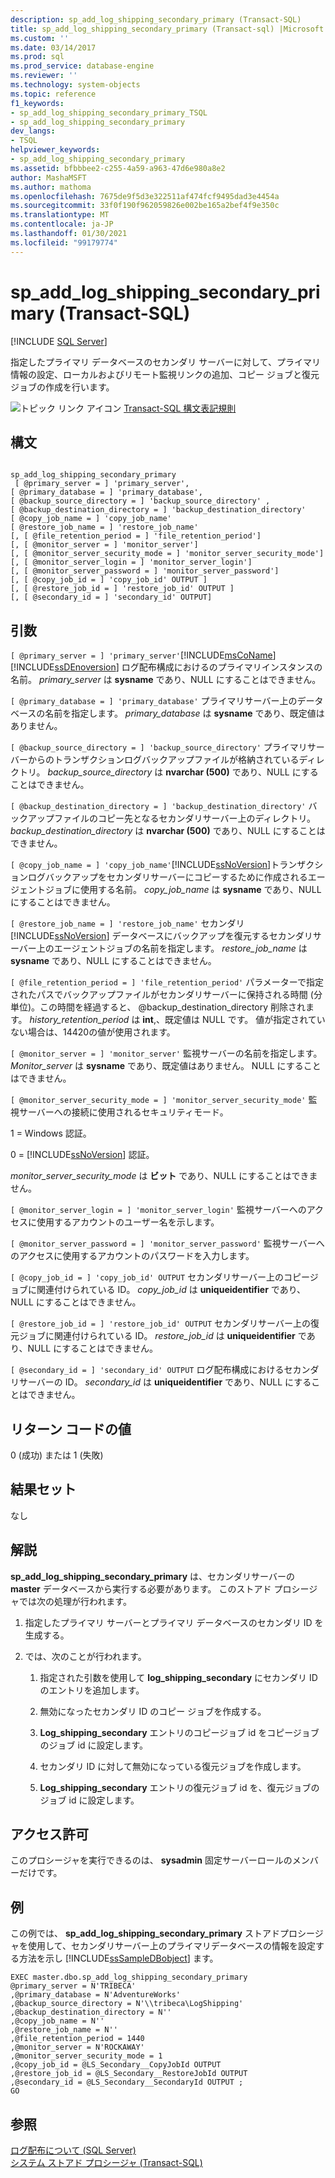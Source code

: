 ```yaml
---
description: sp_add_log_shipping_secondary_primary (Transact-SQL)
title: sp_add_log_shipping_secondary_primary (Transact-sql) |Microsoft Docs
ms.custom: ''
ms.date: 03/14/2017
ms.prod: sql
ms.prod_service: database-engine
ms.reviewer: ''
ms.technology: system-objects
ms.topic: reference
f1_keywords:
- sp_add_log_shipping_secondary_primary_TSQL
- sp_add_log_shipping_secondary_primary
dev_langs:
- TSQL
helpviewer_keywords:
- sp_add_log_shipping_secondary_primary
ms.assetid: bfbbbee2-c255-4a59-a963-47d6e980a8e2
author: MashaMSFT
ms.author: mathoma
ms.openlocfilehash: 7675de9f5d3e322511af474fcf9495dad3e4454a
ms.sourcegitcommit: 33f0f190f962059826e002be165a2bef4f9e350c
ms.translationtype: MT
ms.contentlocale: ja-JP
ms.lasthandoff: 01/30/2021
ms.locfileid: "99179774"
---
```

# <a name="sp_add_log_shipping_secondary_primary-transact-sql"></a>sp_add_log_shipping_secondary_primary (Transact-SQL)
[!INCLUDE [SQL Server](../../includes/applies-to-version/sqlserver.md)]

  指定したプライマリ データベースのセカンダリ サーバーに対して、プライマリ情報の設定、ローカルおよびリモート監視リンクの追加、コピー ジョブと復元ジョブの作成を行います。  
  
 ![トピック リンク アイコン](../../database-engine/configure-windows/media/topic-link.gif "トピック リンク アイコン") [Transact-SQL 構文表記規則](../../t-sql/language-elements/transact-sql-syntax-conventions-transact-sql.md)  
  
## <a name="syntax"></a>構文  
  
```  
  
sp_add_log_shipping_secondary_primary  
 [ @primary_server = ] 'primary_server',   
[ @primary_database = ] 'primary_database',  
[ @backup_source_directory = ] 'backup_source_directory' ,   
[ @backup_destination_directory = ] 'backup_destination_directory'  
[ @copy_job_name = ] 'copy_job_name'  
[ @restore_job_name = ] 'restore_job_name'  
[, [ @file_retention_period = ] 'file_retention_period']  
[, [ @monitor_server = ] 'monitor_server']  
[, [ @monitor_server_security_mode = ] 'monitor_server_security_mode']  
[, [ @monitor_server_login = ] 'monitor_server_login']  
[, [ @monitor_server_password = ] 'monitor_server_password']  
[, [ @copy_job_id = ] 'copy_job_id' OUTPUT ]  
[, [ @restore_job_id = ] 'restore_job_id' OUTPUT ]  
[, [ @secondary_id = ] 'secondary_id' OUTPUT]  
```  
  
## <a name="arguments"></a>引数  
`[ @primary_server = ] 'primary_server'`[!INCLUDE[msCoName](../../includes/msconame-md.md)] [!INCLUDE[ssDEnoversion](../../includes/ssdenoversion-md.md)] ログ配布構成におけるのプライマリインスタンスの名前。 *primary_server* は **sysname** であり、NULL にすることはできません。  
  
`[ @primary_database = ] 'primary_database'` プライマリサーバー上のデータベースの名前を指定します。 *primary_database* は **sysname** であり、既定値はありません。  
  
`[ @backup_source_directory = ] 'backup_source_directory'` プライマリサーバーからのトランザクションログバックアップファイルが格納されているディレクトリ。 *backup_source_directory* は **nvarchar (500)** であり、NULL にすることはできません。  
  
`[ @backup_destination_directory = ] 'backup_destination_directory'` バックアップファイルのコピー先となるセカンダリサーバー上のディレクトリ。 *backup_destination_directory* は **nvarchar (500)** であり、NULL にすることはできません。  
  
`[ @copy_job_name = ] 'copy_job_name'`[!INCLUDE[ssNoVersion](../../includes/ssnoversion-md.md)]トランザクションログバックアップをセカンダリサーバーにコピーするために作成されるエージェントジョブに使用する名前。 *copy_job_name* は **sysname** であり、NULL にすることはできません。  
  
`[ @restore_job_name = ] 'restore_job_name'` セカンダリ [!INCLUDE[ssNoVersion](../../includes/ssnoversion-md.md)] データベースにバックアップを復元するセカンダリサーバー上のエージェントジョブの名前を指定します。 *restore_job_name* は **sysname** であり、NULL にすることはできません。  
  
`[ @file_retention_period = ] 'file_retention_period'` パラメーターで指定されたパスでバックアップファイルがセカンダリサーバーに保持される時間 (分単位)。この時間を経過すると、 @backup_destination_directory 削除されます。 *history_retention_period* は **int**,、既定値は NULL です。 値が指定されていない場合は、14420の値が使用されます。  
  
`[ @monitor_server = ] 'monitor_server'` 監視サーバーの名前を指定します。 *Monitor_server* は **sysname** であり、既定値はありません。 NULL にすることはできません。  
  
`[ @monitor_server_security_mode = ] 'monitor_server_security_mode'` 監視サーバーへの接続に使用されるセキュリティモード。  
  
 1 = Windows 認証。  
  
 0 = [!INCLUDE[ssNoVersion](../../includes/ssnoversion-md.md)] 認証。  
  
 *monitor_server_security_mode* は **ビット** であり、NULL にすることはできません。  
  
`[ @monitor_server_login = ] 'monitor_server_login'` 監視サーバーへのアクセスに使用するアカウントのユーザー名を示します。  
  
`[ @monitor_server_password = ] 'monitor_server_password'` 監視サーバーへのアクセスに使用するアカウントのパスワードを入力します。  
  
`[ @copy_job_id = ] 'copy_job_id' OUTPUT` セカンダリサーバー上のコピージョブに関連付けられている ID。 *copy_job_id* は **uniqueidentifier** であり、NULL にすることはできません。  
  
`[ @restore_job_id = ] 'restore_job_id' OUTPUT` セカンダリサーバー上の復元ジョブに関連付けられている ID。 *restore_job_id* は **uniqueidentifier** であり、NULL にすることはできません。  
  
`[ @secondary_id = ] 'secondary_id' OUTPUT` ログ配布構成におけるセカンダリサーバーの ID。 *secondary_id* は **uniqueidentifier** であり、NULL にすることはできません。  
  
## <a name="return-code-values"></a>リターン コードの値  
 0 (成功) または 1 (失敗)  
  
## <a name="result-sets"></a>結果セット  
 なし  
  
## <a name="remarks"></a>解説  
 **sp_add_log_shipping_secondary_primary** は、セカンダリサーバーの **master** データベースから実行する必要があります。 このストアド プロシージャでは次の処理が行われます。  
  
1.  指定したプライマリ サーバーとプライマリ データベースのセカンダリ ID を生成する。  
  
2.  では、次のことが行われます。  

    1.  指定された引数を使用して **log_shipping_secondary** にセカンダリ ID のエントリを追加します。  
  
    2.  無効になったセカンダリ ID のコピー ジョブを作成する。  
  
    3.  **Log_shipping_secondary** エントリのコピージョブ id をコピージョブのジョブ id に設定します。  
  
    4.  セカンダリ ID に対して無効になっている復元ジョブを作成します。  
  
    5.  **Log_shipping_secondary** エントリの復元ジョブ id を、復元ジョブのジョブ id に設定します。  
  
## <a name="permissions"></a>アクセス許可  
 このプロシージャを実行できるのは、 **sysadmin** 固定サーバーロールのメンバーだけです。  
  
## <a name="examples"></a>例  
 この例では、 **sp_add_log_shipping_secondary_primary** ストアドプロシージャを使用して、セカンダリサーバー上のプライマリデータベースの情報を設定する方法を示し [!INCLUDE[ssSampleDBobject](../../includes/sssampledbobject-md.md)] ます。  
  
```  
EXEC master.dbo.sp_add_log_shipping_secondary_primary   
@primary_server = N'TRIBECA'   
,@primary_database = N'AdventureWorks'   
,@backup_source_directory = N'\\tribeca\LogShipping'   
,@backup_destination_directory = N''   
,@copy_job_name = N''   
,@restore_job_name = N''   
,@file_retention_period = 1440   
,@monitor_server = N'ROCKAWAY'   
,@monitor_server_security_mode = 1   
,@copy_job_id = @LS_Secondary__CopyJobId OUTPUT   
,@restore_job_id = @LS_Secondary__RestoreJobId OUTPUT   
,@secondary_id = @LS_Secondary__SecondaryId OUTPUT ;  
GO  
```  
  
## <a name="see-also"></a>参照  
 [ログ配布について &#40;SQL Server&#41;](../../database-engine/log-shipping/about-log-shipping-sql-server.md)   
 [システム ストアド プロシージャ &#40;Transact-SQL&#41;](../../relational-databases/system-stored-procedures/system-stored-procedures-transact-sql.md)  
  
  
